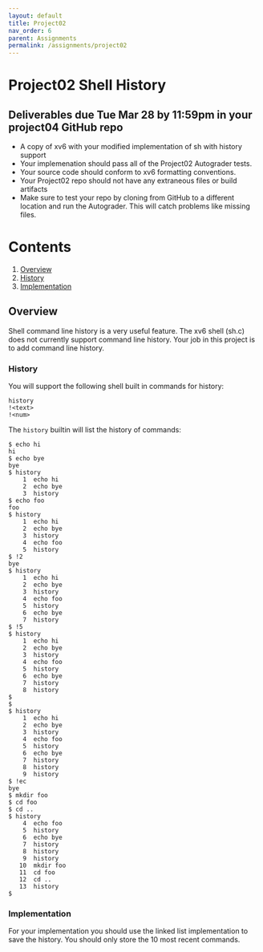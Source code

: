 ```yaml
---
layout: default
title: Project02
nav_order: 6
parent: Assignments
permalink: /assignments/project02
---
```


# Project02 Shell History

## Deliverables due Tue Mar 28 by 11:59pm in your project04 GitHub repo

- A copy of xv6 with your modified implementation of sh with history support
- Your implemenation should pass all of the Project02 Autograder tests.
- Your source code should conform to xv6 formatting conventions.
- Your Project02 repo should not have any extraneous files or build artifacts
- Make sure to test your repo by cloning from GitHub to a different location and run the Autograder. This will catch problems like missing files.

# Contents
1. [Overview](#overview)
2. [History](#history)
3. [Implementation](#implementation)

## Overview

Shell command line history is a very useful feature. The xv6 shell (sh.c) does not currently support command line history. Your job in this project is to add command line history.

### History

You will support the following shell built in commands for history:

```text
history
!<text>
!<num>
```
The ```history``` builtin will list the history of commands:

```text
$ echo hi
hi
$ echo bye
bye
$ history
    1  echo hi
    2  echo bye
    3  history
$ echo foo
foo
$ history
    1  echo hi
    2  echo bye
    3  history
    4  echo foo
    5  history
$ !2
bye
$ history
    1  echo hi
    2  echo bye
    3  history
    4  echo foo
    5  history
    6  echo bye
    7  history
$ !5
$ history
    1  echo hi
    2  echo bye
    3  history
    4  echo foo
    5  history
    6  echo bye
    7  history
    8  history
$
$
$ history
    1  echo hi
    2  echo bye
    3  history
    4  echo foo
    5  history
    6  echo bye
    7  history
    8  history
    9  history
$ !ec
bye
$ mkdir foo
$ cd foo
$ cd ..
$ history
    4  echo foo
    5  history
    6  echo bye
    7  history
    8  history
    9  history
   10  mkdir foo
   11  cd foo
   12  cd ..
   13  history
$
```

### Implementation

For your implementation you should use the linked list implementation to save the history. You should only store the 10 most recent commands.

